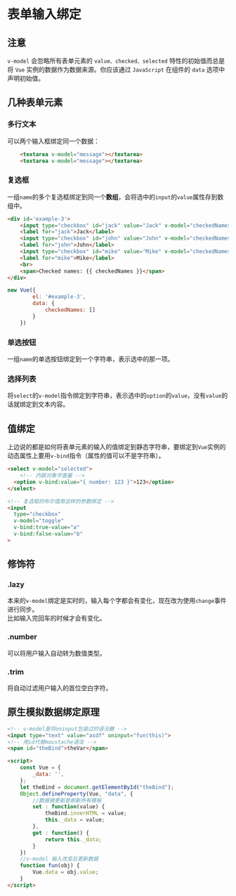 # 表单输入绑定

## 注意
`v-model` 会忽略所有表单元素的 `value、checked、selected` 特性的初始值而总是将 `Vue` 实例的数据作为数据来源。你应该通过 `JavaScript` 在组件的 `data` 选项中声明初始值。

## 几种表单元素
### 多行文本
可以两个输入框绑定同一个数据：
```html
    <textarea v-model="message"></textarea>
    <textarea v-model="message"></textarea>
```

### 复选框
一组`name`的多个复选框绑定到同一个**数组**，会将选中的`input`的`value`属性存到数组中。
```html
<div id='example-3'>
    <input type="checkbox" id="jack" value="Jack" v-model="checkedNames">
    <label for="jack">Jack</label>
    <input type="checkbox" id="john" value="John" v-model="checkedNames">
    <label for="john">John</label>
    <input type="checkbox" id="mike" value="Mike" v-model="checkedNames">
    <label for="mike">Mike</label>
    <br>
    <span>Checked names: {{ checkedNames }}</span>
</div>
```
```js
new Vue({
        el: '#example-3',
        data: {
            checkedNames: []
        }
    })
```

### 单选按钮
一组`name`的单选按钮绑定到一个字符串，表示选中的那一项。

### 选择列表
将`select`的`v-model`指令绑定到字符串，表示选中的`option`的`value`，没有`value`的话就绑定到文本内容。

## 值绑定
上边说的都是如何将表单元素的输入的值绑定到静态字符串，要绑定到`Vue`实例的动态属性上要用`v-bind`指令（属性的值可以不是字符串）。  
```html
<select v-model="selected">
    <!-- 内联对象字面量 -->
  <option v-bind:value="{ number: 123 }">123</option>
</select>

<!-- 复选框的布尔值用这样的参数绑定 -->
<input
  type="checkbox"
  v-model="toggle"
  v-bind:true-value="a"
  v-bind:false-value="b"
>
```


## 修饰符

### .lazy
本来的`v-model`绑定是实时的，输入每个字都会有变化，现在改为使用`change`事件进行同步。  
比如输入完回车的时候才会有变化。

### .number
可以将用户输入自动转为数值类型。

### .trim
将自动过滤用户输入的首位空白字符。



## 原生模拟数据绑定原理
```html
<!-- v-model是将oninput包装过的语法糖 -->
<input type="text" value="asdf" oninput="fun(this)">
<!-- 用id代替moustache语法 -->
<span id="theBind">theVar</span>

<script>
    const Vue = {
        _data: '',
    };
    let theBind = document.getElementById("theBind");
    Object.defineProperty(Vue, "data", {
        //数据被更新是刷新所有模板
        set : function(value) {
            theBind.innerHTML = value;
            this._data = value;
        },
        get : function() {
            return this._data;
        }
    })
    //v-model 输入改变后更新数据
    function fun(obj) {
        Vue.data = obj.value;
    }
</script>
```
